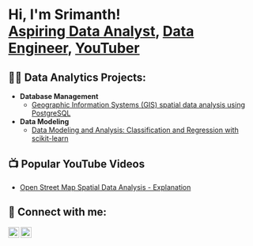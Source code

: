 <h1>Hi, I'm Srimanth! <br/><a href="https://github.com/srimanthmadira">Aspiring Data Analyst</a>, <a href="https://www.linkedin.com/in/srimanth-madira-920550198/">Data Engineer</a>, <a href="https://youtube.com/@SrimanthMadira212?si=IGMY0FIDKnL8ptxR">YouTuber</a></h1>

<h2>👨‍💻 Data Analytics Projects:</h2>

- <b>Database Management</b>
  - [Geographic Information Systems (GIS) spatial data analysis using PostgreSQL](https://github.com/srimanthmadira/Geographic-Information-Systems-GIS-spatial-data-analysis-using-PostgreSQL-)
- <b>Data Modeling</b>
  - [Data Modeling and Analysis: Classification and Regression with scikit-learn](https://github.com/srimanthmadira/Data-Modeling-and-Analysis-Classification-and-Regression-with-scikit-learn#data-modeling-and-analysis-classification-and-regression-with-scikit-learn)


<h2>📺 Popular YouTube Videos</h2>

- [Open Street Map Spatial Data Analysis - Explanation ](https://youtu.be/BJaPIN4ykjw?si=T91NIiKeIiZsuhwr)


<h2> 🤳 Connect with me:</h2>

[<img align="left" alt="JoshMadakor | LinkedIn" width="22px" src="https://cdn.jsdelivr.net/npm/simple-icons@v3/icons/linkedin.svg" />][linkedin]
[<img align="left" alt="JoshMadakor | YouTube" width="22px" src="https://cdn.jsdelivr.net/npm/simple-icons@v3/icons/youtube.svg" />][youtube]

[youtube]: https://youtube.com/@SrimanthMadira212?si=IGMY0FIDKnL8ptxR
[linkedin]: https://www.linkedin.com/in/srimanth-madira-920550198/

<!--
**srimanthmadira/srimanthmadira** is a ✨ _special_ ✨ repository because its `README.md` (this file) appears on your GitHub profile.

Here are some ideas to get you started:

- 🔭 I’m currently working on ...
- 🌱 I’m currently learning ...
- 👯 I’m looking to collaborate on ...
- 🤔 I’m looking for help with ...
- 💬 Ask me about ...
- 📫 How to reach me: ...
- 😄 Pronouns: ...
- ⚡ Fun fact: ...
-->
